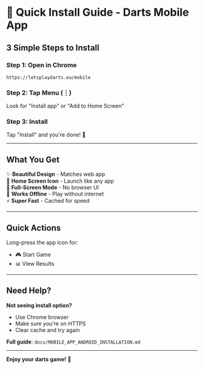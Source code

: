 # 📱 Quick Install Guide - Darts Mobile App

## 3 Simple Steps to Install

### Step 1: Open in Chrome
```
https://letsplaydarts.eu/mobile
```

### Step 2: Tap Menu (⋮)
Look for "Install app" or "Add to Home Screen"

### Step 3: Install
Tap "Install" and you're done! 🎉

---

## What You Get

✨ **Beautiful Design** - Matches web app  
📱 **Home Screen Icon** - Launch like any app  
🚀 **Full-Screen Mode** - No browser UI  
🔄 **Works Offline** - Play without internet  
⚡ **Super Fast** - Cached for speed  

---

## Quick Actions

Long-press the app icon for:
- 🎮 Start Game
- 📊 View Results

---

## Need Help?

**Not seeing install option?**
- Use Chrome browser
- Make sure you're on HTTPS
- Clear cache and try again

**Full guide**: `docs/MOBILE_APP_ANDROID_INSTALLATION.md`

---

**Enjoy your darts game!** 🎯